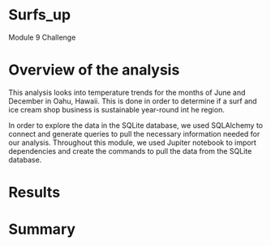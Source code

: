 # Surfs_up
Module 9 Challenge

# Overview of the analysis
This analysis looks into temperature trends for the months of June and December in Oahu, Hawaii. This is done in order to determine if a surf and ice cream shop business is sustainable year-round int he region.

In order to explore the data in the SQLite database, we used SQLAlchemy to connect and generate queries to pull the necessary information needed for our analysis. Throughout this module, we used Jupiter notebook to import dependencies and create the commands to pull the data from the SQLite database.

# Results


# Summary

